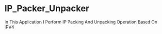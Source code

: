 # IP_Packer_Unpacker

In This Application I Perform IP Packing And Unpacking Operation Based On IPV4
